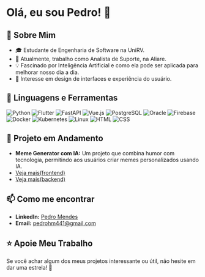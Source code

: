 # Olá, eu sou Pedro! 👋

## 🌱 Sobre Mim
- 🎓 Estudante de Engenharia de Software na UniRV.
- 💼 Atualmente, trabalho como Analista de Suporte, na Aliare.
- 💡 Fascinado por Inteligência Artificial e como ela pode ser aplicada para melhorar nosso dia a dia.
- 🎨 Interesse em design de interfaces e experiência do usuário.
  
## 🔧 Linguagens e Ferramentas
![Python](https://img.shields.io/badge/-Python-3776AB?style=flat-square&logo=Python&logoColor=white)
![Flutter](https://img.shields.io/badge/-Flutter-02569B?style=flat-square&logo=flutter&logoColor=white)
![FastAPI](https://img.shields.io/badge/-FastAPI-009688?style=flat-square&logo=fastapi&logoColor=white)
![Vue.js](https://img.shields.io/badge/-Vue.js-4FC08D?style=flat-square&logo=vuedotjs&logoColor=white)
![PostgreSQL](https://img.shields.io/badge/-PostgreSQL-336791?style=flat-square&logo=postgresql&logoColor=white)
![Oracle](https://img.shields.io/badge/-Oracle-F80000?style=flat-square&logo=oracle&logoColor=white)
![Firebase](https://img.shields.io/badge/-Firebase-FFCA28?style=flat-square&logo=firebase&logoColor=black)
![Docker](https://img.shields.io/badge/-Docker-2496ED?style=flat-square&logo=docker&logoColor=white)
![Kubernetes](https://img.shields.io/badge/-Kubernetes-326CE5?style=flat-square&logo=kubernetes&logoColor=white)
![Linux](https://img.shields.io/badge/-Linux-FCC624?style=flat-square&logo=linux&logoColor=black)
![HTML](https://img.shields.io/badge/-HTML-E34F26?style=flat-square&logo=html5&logoColor=white)
![CSS](https://img.shields.io/badge/-CSS-1572B6?style=flat-square&logo=css3&logoColor=white)

## 🌟 Projeto em Andamento
- **Meme Generator com IA:** Um projeto que combina humor com tecnologia, permitindo aos usuários criar memes personalizados usando IA.
- [Veja mais(frontend)](https://github.com/PedrinHm/meme_generator_frontend)
- [Veja mais(backend)](https://github.com/PedrinHm/meme_generator_backend)

## 📫 Como me encontrar
- **LinkedIn:** [Pedro Mendes](https://www.linkedin.com/in/pedro-mendes-919b51181/)
- **Email:** pedrohm441@gmail.com

## ⭐ Apoie Meu Trabalho
Se você achar algum dos meus projetos interessante ou útil, não hesite em dar uma estrela! 🌟
